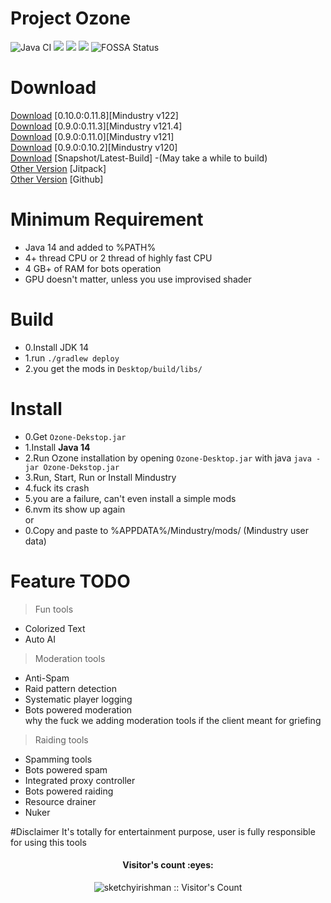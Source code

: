 # Project Ozone
![Java CI](https://github.com/o7-Fire/Mindustry-Ozone/workflows/Java%20CI/badge.svg)
![](https://img.shields.io/jitpack/v/github/o7-Fire/Mindustry-Ozone?label=Mindustry-Ozone)
![](https://img.shields.io/github/v/release/Anuken/Mindustry?label=Mindustry-Latest)
![](https://img.shields.io/badge/java-14-orange)
![FOSSA Status](https://app.fossa.com/api/projects/git%2Bgithub.com%2Fo7-Fire%2FMindustry-Ozone.svg?type=shield)



# Download
[Download](https://jitpack.io/com/github/o7-Fire/Mindustry-Ozone/Desktop/v122/Desktop-v122.jar)
[0.10.0:0.11.8][Mindustry v122] \
[Download](https://jitpack.io/com/github/o7-Fire/Mindustry-Ozone/Desktop/v121.4/Desktop-v121.4.jar)
[0.9.0:0.11.3][Mindustry v121.4] \
[Download](https://jitpack.io/com/github/o7-Fire/Mindustry-Ozone/Desktop/a8805a30a5/Desktop-a8805a30a5.jar)
[0.9.0:0.11.0][Mindustry v121] \
[Download](https://github.com/o7-Fire/Mindustry-Ozone/releases/download/v120/Ozone-Desktop.jar)
[0.9.0:0.10.2][Mindustry v120] \
[Download](https://jitpack.io/com/github/o7-Fire/Mindustry-Ozone/Desktop/-SNAPSHOT/Desktop--SNAPSHOT.jar) [Snapshot/Latest-Build]
-(May take a while to build) \
[Other Version](https://jitpack.io/#o7-Fire/Mindustry-Ozone) [Jitpack] \
[Other Version](https://github.com/o7-Fire/Mindustry-Ozone/actions) [Github]

# Minimum Requirement
* Java 14 and added to %PATH%
* 4+ thread CPU or 2 thread of highly fast CPU
* 4 GB+ of RAM for bots operation
* GPU doesn't matter, unless you use improvised shader

# Build 
* 0.Install JDK 14
* 1.run `./gradlew deploy`
* 2.you get the mods in `Desktop/build/libs/`

# Install
* 0.Get `Ozone-Dekstop.jar`
* 1.Install **Java 14**
* 2.Run Ozone installation by opening `Ozone-Desktop.jar` with java `java -jar Ozone-Dekstop.jar`
* 3.Run, Start, Run or Install Mindustry
* 4.fuck its crash
* 5.you are a failure, can't even install a simple mods
* 6.nvm its show up again\
or
* 0.Copy and paste to %APPDATA%/Mindustry/mods/ (Mindustry user data)

# Feature TODO
> Fun tools
* Colorized Text
* Auto AI

> Moderation tools
* Anti-Spam
* Raid pattern detection
* Systematic player logging
* Bots powered moderation\
why the fuck we adding moderation tools if the client meant for griefing

> Raiding tools
* Spamming tools
* Bots powered spam
* Integrated proxy controller
* Bots powered raiding
* Resource drainer
* Nuker

#Disclaimer
It's totally for entertainment purpose, user is fully responsible for using this tools
<h4 align="center">Visitor's count :eyes:</h4>
<p align="center"><img src="https://profile-counter.glitch.me/%7Bsketchyirishman%7D/count.svg" alt="sketchyirishman :: Visitor's Count" /></p>
